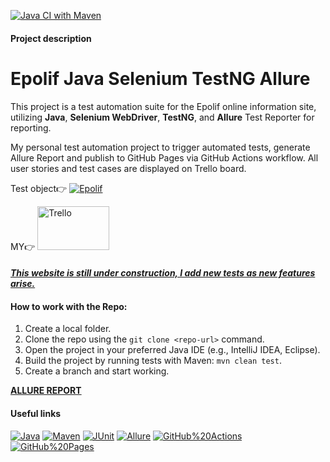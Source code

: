 [![Java CI with Maven](https://github.com/ptchela/EpolifJavaTestngSeleniumAllure/actions/workflows/selenium_test.yml/badge.svg)](https://github.com/ptchela/EpolifJavaTestngSeleniumAllure/actions/workflows/selenium_test.yml)
#### Project description
<!DOCTYPE html>
<html lang="en">

<head>
  <meta charset="UTF-8">
  <meta name="viewport" content="width=device-width, initial-scale=1.0">
</head>

<body>
  <h1>Epolif Java Selenium TestNG Allure</h1>

<p>
This project is a test automation suite for the Epolif online information site, utilizing <strong>Java</strong>, <strong>Selenium WebDriver</strong>,
<strong>TestNG</strong>, and <strong>Allure</strong> Test Reporter for reporting. 

</p>
My personal  test automation project to trigger automated tests, generate Allure Report and publish to GitHub Pages via GitHub Actions workflow. All user stories and test cases are displayed on Trello board. 

Test object👉
[![Epolif](https://user-images.githubusercontent.com/104420244/215063855-70b40acd-970f-4032-9725-a86ef43ca9b7.png)](https://epolif.ru/)

MY👉
[<img src="https://logosmarken.com/wp-content/uploads/2021/03/Trello-Logo-650x366.png" alt='Trello' width="115" height="70">](https://trello.com/w/new48343486)

#### [**_This website is still under construction, I add new tests as new features arise._**](https://epolif.ru/)



#### How to work with the Repo:
1. Create a local folder.
2. Clone the repo using the `git clone <repo-url>` command.
3. Open the project in your preferred Java IDE (e.g., IntelliJ IDEA, Eclipse).
4. Build the project by running tests with Maven: `mvn clean test`.
5. Create a branch and start working.
 
 [**ALLURE REPORT**](https://ptchela.github.io/EpolifJavaTestngSeleniumAllure)

#### Useful links <a name="some-links"></a>

[![Java](https://img.shields.io/badge/-Java-464646?style=flat-square&logo=Java)](https://www.oracle.com/java/)
[![Maven](https://img.shields.io/badge/-Maven-464646?style=flat-square&logo=Apache%20Maven)](https://maven.apache.org/)
[![JUnit](https://img.shields.io/badge/-JUnit-464646?style=flat-square&logo=JUnit)](https://junit.org/)
[![Allure](https://img.shields.io/badge/-Allure-464646?style=flat-square&logo=Allure)](http://allure.qatools.ru/)
[![GitHub%20Actions](https://img.shields.io/badge/-GitHub%20Actions-464646?style=flat-square&logo=GitHub%20actions)](https://github.com/features/actions/)
[![GitHub%20Pages](https://img.shields.io/badge/-GitHub%20Pages-464646?style=flat-square&logo=GitHub%20Pages)](https://pages.github.com/)
